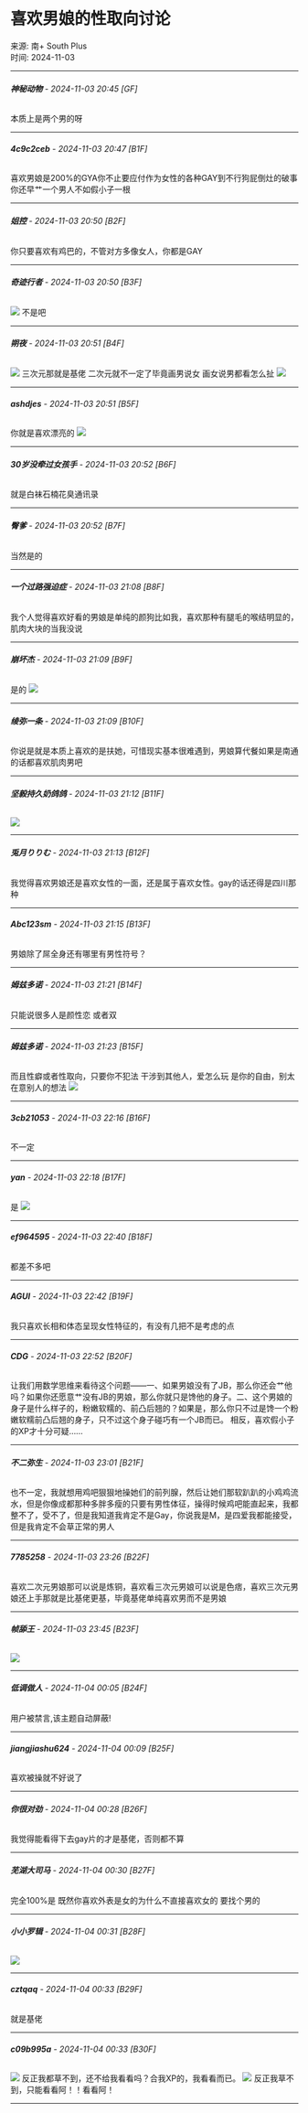 # 喜欢男娘的性取向讨论

来源: 南+ South Plus  
时间: 2024-11-03

---

###### **神秘动物** - 2024-11-03 20:45 \[GF\]

本质上是两个男的呀

---

###### **4c9c2ceb** - 2024-11-03 20:47 \[B1F\]

喜欢男娘是200%的GYA你不止要应付作为女性的各种GAY到不行狗屁倒灶的破事你还早艹一个男人不如假小子一根

---

###### **姐控** - 2024-11-03 20:50 \[B2F\]

你只要喜欢有鸡巴的，不管对方多像女人，你都是GAY

---

###### **奇迹行者** - 2024-11-03 20:50 \[B3F\]

![](images/post/smile/smallface/face056.jpg) 不是吧

---

###### **朔夜** - 2024-11-03 20:51 \[B4F\]

![](images/post/smile/smallface/face070.gif) 三次元那就是基佬 二次元就不一定了毕竟画男说女 画女说男都看怎么扯 ![](images/post/smile/smallface/face084.jpg)

---

###### **ashdjes** - 2024-11-03 20:51 \[B5F\]

你就是喜欢漂亮的 ![](images/post/smile/smallface/face113.jpg)

---

###### **30岁没牵过女孩手** - 2024-11-03 20:52 \[B6F\]

就是白袜石楠花臭通讯录

---

###### **臀爹** - 2024-11-03 20:52 \[B7F\]

当然是的

---

###### **一个过路强迫症** - 2024-11-03 21:08 \[B8F\]

我个人觉得喜欢好看的男娘是单纯的颜狗比如我，喜欢那种有腿毛的喉结明显的，肌肉大块的当我没说

---

###### **崩坏杰** - 2024-11-03 21:09 \[B9F\]

是的 ![](images/post/smile/smallface/face077.gif)

---

###### **绫弥一条** - 2024-11-03 21:09 \[B10F\]

你说是就是本质上喜欢的是扶她，可惜现实基本很难遇到，男娘算代餐如果是南通的话都喜欢肌肉男吧

---

###### **坚毅持久奶鸽鸽** - 2024-11-03 21:12 \[B11F\]

![](images/post/smile/smallface/face043.jpg)

---

###### **兎月りりむ** - 2024-11-03 21:13 \[B12F\]

我觉得喜欢男娘还是喜欢女性的一面，还是属于喜欢女性。gay的话还得是四川那种

---

###### **Abc123sm** - 2024-11-03 21:15 \[B13F\]

男娘除了屌全身还有哪里有男性符号？

---

###### **姆兹多诺** - 2024-11-03 21:21 \[B14F\]

只能说很多人是颜性恋 或者双

---

###### **姆兹多诺** - 2024-11-03 21:23 \[B15F\]

而且性癖或者性取向，只要你不犯法 干涉到其他人，爱怎么玩 是你的自由，别太在意别人的想法 ![](images/post/smile/smallface/face077.gif)

---

###### **3cb21053** - 2024-11-03 22:16 \[B16F\]

不一定

---

###### **yan** - 2024-11-03 22:18 \[B17F\]

是 ![](images/post/smile/smallface/face084.jpg)

---

###### **ef964595** - 2024-11-03 22:40 \[B18F\]

都差不多吧

---

###### **AGUI** - 2024-11-03 22:42 \[B19F\]

我只喜欢长相和体态呈现女性特征的，有没有几把不是考虑的点

---

###### **CDG** - 2024-11-03 22:52 \[B20F\]

让我们用数学思维来看待这个问题——一、如果男娘没有了JB，那么你还会艹他吗？如果你还愿意艹没有JB的男娘，那么你就只是馋他的身子。二、这个男娘的身子是什么样子的，粉嫩软糯的、前凸后翘的？如果是，那么你只不过是馋一个粉嫩软糯前凸后翘的身子，只不过这个身子碰巧有一个JB而已。 相反，喜欢假小子的XP才十分可疑……

---

###### **不二弥生** - 2024-11-03 23:01 \[B21F\]

也不一定，我就想用鸡吧狠狠地操她们的前列腺，然后让她们那软趴趴的小鸡鸡流水，但是你像成都那种多胖多瘦的只要有男性体征，操得时候鸡吧能直起来，我都整不了，受不了，但是我知道我肯定不是Gay，你说我是M，是四爱我都能接受，但是我肯定不会草正常的男人

---

###### **7785258** - 2024-11-03 23:26 \[B22F\]

喜欢二次元男娘那可以说是炼铜，喜欢看三次元男娘可以说是色痞，喜欢三次元男娘还上手那就是比基佬更基，毕竟基佬单纯喜欢男而不是男娘

---

###### **帧舔王** - 2024-11-03 23:45 \[B23F\]

![](images/post/smile/smallface/face002.jpg)

---

###### **低调做人** - 2024-11-04 00:05 \[B24F\]

用户被禁言,该主题自动屏蔽!

---

###### **jiangjiashu624** - 2024-11-04 00:09 \[B25F\]

喜欢被操就不好说了

---

###### **你很对劲** - 2024-11-04 00:28 \[B26F\]

我觉得能看得下去gay片的才是基佬，否则都不算

---

###### **芜湖大司马** - 2024-11-04 00:30 \[B27F\]

完全100%是 既然你喜欢外表是女的为什么不直接喜欢女的 要找个男的

---

###### **小小罗辑** - 2024-11-04 00:31 \[B28F\]

![](images/post/smile/smallface/face059.jpg)

---

###### **cztqaq** - 2024-11-04 00:33 \[B29F\]

就是基佬

---

###### **c09b995a** - 2024-11-04 00:33 \[B30F\]

![](images/post/smile/smallface/face070.gif) 反正我都草不到，还不给我看看吗？合我XP的，我看看而已。 ![](images/post/smile/smallface/face093.jpg) 反正我草不到，只能看看阿！！看看阿！

---